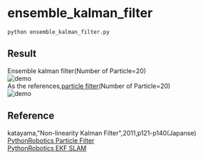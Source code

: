 # ensemble_kalman_filter  
~~~
python ensemble_kalman_filter.py
~~~
## Result  
Ensemble kalman filter(Number of Particle=20)   
![demo](https://github.com/rsasaki0109/ensemble_kalman_filter/blob/master/enkf_particles20.gif)  
As the references,[particle filter](https://github.com/AtsushiSakai/PythonRobotics/tree/master/Localization/particle_filter)(Number of Particle=20)    
![demo](https://github.com/rsasaki0109/ensemble_kalman_filter/blob/master/pf_particles20.gif) 
## Reference  
katayama,"Non-linearity Kalman Filter",2011,p121-p140(Japanse)  
[PythonRobotics Particle Filter](https://github.com/AtsushiSakai/PythonRobotics/tree/master/Localization/particle_filter)  
[PythonRobotics EKF SLAM](https://github.com/AtsushiSakai/PythonRobotics/tree/master/SLAM/EKFSLAM)  
